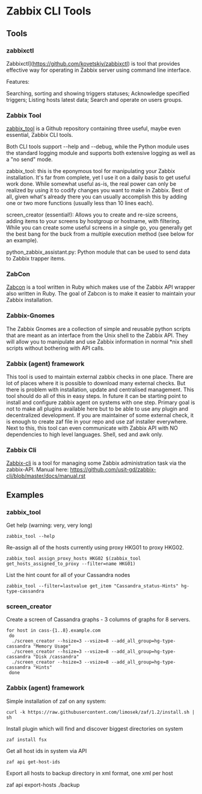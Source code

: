 # Zabbix CLI Tools

## Tools

### zabbixctl

Zabbixctl](https://github.com/kovetskiy/zabbixctl)  is tool that provides effective way for operating in Zabbix server using command line interface.

Features:

Searching, sorting and showing triggers statuses;
Acknowledge specified triggers;
Listing hosts latest data;
Search and operate on users groups.

### Zabbix Tool

[zabbix_tool](https://github.com/BrianGallew/zabbix_tool) is a Github repository containing three useful, maybe even essential, Zabbix CLI tools.

Both CLI tools support --help and --debug, while the Python module uses the standard logging module and supports both extensive logging as well as a "no send" mode.

zabbix_tool: this is the eponymous tool for manipulating your Zabbix installation. It's far from complete, yet I use it on a daily basis to get useful work done. While somewhat useful as-is, the real power can only be realized by using it to codify changes you want to make in Zabbix. Best of all, given what's already there you can usually accomplish this by adding one or two more functions (usually less than 10 lines each).

screen_creator (essential!): Allows you to create and re-size screens, adding items to your screens by hostgroup or hostname, with filtering. While you can create some useful screens in a single go, you generally get the best bang for the buck from a multiple execution method (see below for an example).

python_zabbix_assistant.py: Python module that can be used to send data to Zabbix trapper items.

### ZabCon

[Zabcon](https://github.com/red-tux/zabcon) is a tool written in Ruby which makes use of the Zabbix API wrapper also written in Ruby. The goal of Zabcon is to make it easier to maintain your Zabbix installation.

### Zabbix-Gnomes

The Zabbix Gnomes are a collection of simple and reusable python scripts that are meant as an interface from the Unix shell to the Zabbix API. They will allow you to manipulate and use Zabbix information in normal *nix shell scripts without bothering with API calls.

### Zabbix (agent) framework

This tool is used to maintain external zabbix checks in one place. There are lot of places where it is possible to download many external checks. But there is problem with installation, update and centralised management. This tool should do all of this in easy steps. In future it can be starting point to install and configure zabbix agent on systems with one step. Primary goal is not to make all plugins available here but to be able to use any plugin and decentralized development. If you are maintainer of some external check, it is enough to create zaf file in your repo and use zaf installer everywhere. Next to this, this tool can even communicate with Zabbix API with NO dependencies to high level languages. Shell, sed and awk only.

### Zabbix Cli

[Zabbix-cli](https://github.com/usit-gd/zabbix-cli) is a tool for managing some Zabbix administration task via the zabbix-API. Manual here: https://github.com/usit-gd/zabbix-cli/blob/master/docs/manual.rst

## Examples

### zabbix_tool

Get help (warning: very, very long)

    zabbix_tool --help 

Re-assign all of the hosts currently using proxy HKG01 to proxy HKG02.

    zabbix_tool assign_proxy_hosts HKG02 $(zabbix_tool get_hosts_assigned_to_proxy --filter=name HKG01)

List the hint count for all of your Cassandra nodes

    zabbix_tool --filter=lastvalue get_item "Cassandra_status-Hints" hg-type-cassandra

### screen_creator

Create a screen of Cassandra graphs - 3 columns of graphs for 8 servers.

```
for host in cass-{1..8}.example.com
 do
  ./screen_creator --hsize=3 --vsize=8 --add_all_group=hg-type-cassandra "Memory Usage"
  ./screen_creator --hsize=3 --vsize=8 --add_all_group=hg-type-cassandra "Disk /cassandra"
  ./screen_creator --hsize=3 --vsize=8 --add_all_group=hg-type-cassandra "Hints"
 done
```
### Zabbix (agent) framework

Simple installation of zaf on any system:

    curl -k https://raw.githubusercontent.com/limosek/zaf/1.2/install.sh | sh

Install plugin which will find and discover biggest directories on system

    zaf install fsx
 
Get all host ids in system via API

    zaf api get-host-ids
 
Export all hosts to backup directory in xml format, one xml per host

   zaf api export-hosts ./backup

